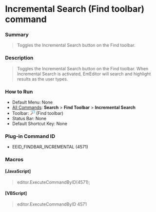 # Incremental Search (Find toolbar) command

### Summary

> Toggles the Incremental Search button on the Find toolbar.

### Description

> Toggles the Incremental Search button on the Find toolbar. When Incremental Search is activated, EmEditor will search and highlight results as the user types.

### How to Run

- Default Menu: None
- [All Commands](../tools/all_commands): **Search**
\> **Find Toolbar** \> **Incremental Search**
- Toolbar: ![](../../images/find_incremental.png) (Find toolbar)
- Status Bar: None
- Default Shortcut Key: None

### Plug-in Command ID

- EEID\_FINDBAR\_INCREMENTAL (4571)

### Macros

#### \[JavaScript\]

> editor.ExecuteCommandByID(4571);

#### \[VBScript\]

> editor.ExecuteCommandByID 4571
